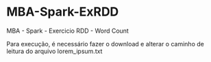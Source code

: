 # MBA-Spark-ExRDD
MBA - Spark - Exercicio RDD - Word Count

Para execução, é necessário fazer o download e alterar o caminho de leitura do arquivo lorem_ipsum.txt

